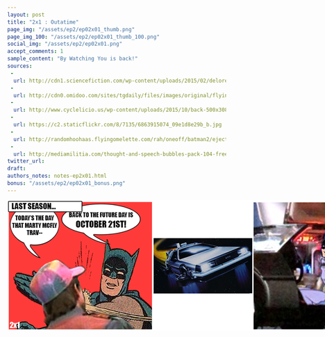 ```yaml
---
layout: post
title: "2x1 : Outatime"
page_img: "/assets/ep2/ep02x01_thumb.png"
page_img_100: "/assets/ep2/ep02x01_thumb_100.png"
social_img: "/assets/ep2/ep02x01.png"
accept_comments: 1
sample_content: "By Watching You is back!"
sources: 
 - 
  url: http://cdn1.sciencefiction.com/wp-content/uploads/2015/02/delorean.jpg
 - 
  url: http://cdn0.omidoo.com/sites/tgdaily/files/images/original/flying_delorean_by_p_lion-d4hxf6x.jpg
 - 
  url: http://www.cyclelicio.us/wp-content/uploads/2015/10/back-500x308.jpg
 - 
  url: https://c2.staticflickr.com/8/7135/6863915074_09e1d8e29b_b.jpg
 - 
  url: http://randomhoohaas.flyingomelette.com/rah/oneoff/batman2/eject.jpg
 - 
  url: http://mediamilitia.com/thought-and-speech-bubbles-pack-104-free-vectors-and-images/
twitter_url:
draft: 
authors_notes: notes-ep2x01.html
bonus: "/assets/ep2/ep02x01_bonus.png"
---
```



<div style="margin-left: auto; margin-right: auto; width: 900px;">
  <img src="/assets/ep2/ep02x01.png" alt="Welcome Back" style="width: 900px" />
</div>

<div style="display: none">
  Script:

  [Last Season...]
  Marty McFly: Today's the Day That Marty McFly Travels Back to the Future!
  Batman: Back To The Future Day is October 21st!
  [DeLorean flies...]
  Batman: Now we're ready!
</div>
